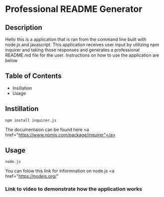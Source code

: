# Professional README Generator 

## Description
Hello this is a application that is ran from the command line built with node.js and javascript. This application receives user input by utilizing npm inquirer and taking those responses and generates a professional README.md file for the user. Instructions on how to use the application are below

## Table of Contents
* Insillation
* Usage

## Instillation 
    npm install inquirer.js
The documentaion can be found here <a href="https://www.npmjs.com/package/inquirer"</a>

## Usage
    node.js
You can folow this link for informnation on node.js <a href="https://nodejs.org/"
    
### Link to video to demonstrate how the application works

